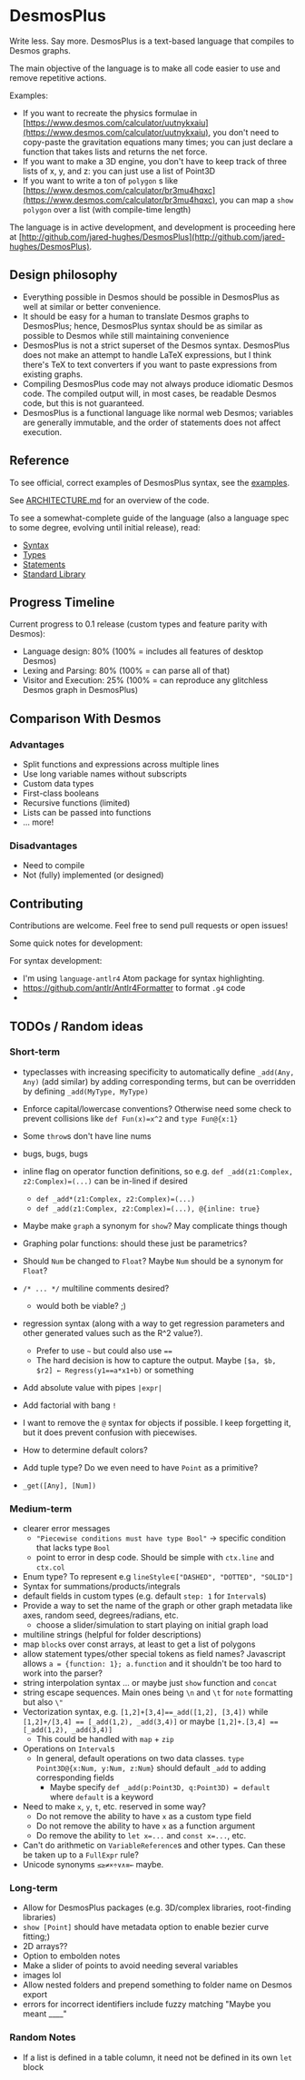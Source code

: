 # DesmosPlus

Write less. Say more. DesmosPlus is a text-based language that compiles to Desmos graphs.

The main objective of the language is to make all code easier to use and remove repetitive actions.

Examples:
- If you want to recreate the physics formulae in [https://www.desmos.com/calculator/uutnykxaiu](https://www.desmos.com/calculator/uutnykxaiu), you don't need to copy-paste the gravitation equations many times; you can just declare a function that takes lists and returns the net force.
- If you want to make a 3D engine, you don't have to keep track of three lists of x, y, and z: you can just use a list of Point3D
- If you want to write a ton of `polygon` s like [https://www.desmos.com/calculator/br3mu4hqxc](https://www.desmos.com/calculator/br3mu4hqxc), you can map a `show polygon` over a list (with compile-time length)

The language is in active development, and development is proceeding here at [http://github.com/jared-hughes/DesmosPlus](http://github.com/jared-hughes/DesmosPlus).

## Design philosophy

- Everything possible in Desmos should be possible in DesmosPlus as well at similar or better convenience.
- It should be easy for a human to translate Desmos graphs to DesmosPlus; hence, DesmosPlus syntax should be as similar as possible to Desmos while still maintaining convenience
- DesmosPlus is not a strict superset of the Desmos syntax. DesmosPlus does not make an attempt to handle LaTeX expressions, but I think there's TeX to text converters if you want to paste expressions from existing graphs.
- Compiling DesmosPlus code may not always produce idiomatic Desmos code. The compiled output will, in most cases, be readable Desmos code, but this is not guaranteed.
- DesmosPlus is a functional language like normal web Desmos; variables are generally immutable, and the order of statements does not affect execution.

## Reference

To see official, correct examples of DesmosPlus syntax, see the [examples](src/examples).

See [ARCHITECTURE.md](ARCHITECTURE.md) for an overview of the code.

To see a somewhat-complete guide of the language (also a language spec to some degree, evolving until initial release), read:

  - [Syntax](docs/syntax.md)
  - [Types](docs/types.md)
  - [Statements](docs/statements.md)
  - [Standard Library](docs/standard_library.md)

## Progress Timeline

Current progress to 0.1 release (custom types and feature parity with Desmos):

- Language design: 80% (100% = includes all features of desktop Desmos)
- Lexing and Parsing: 80% (100% = can parse all of that)
- Visitor and Execution: 25% (100% = can reproduce any glitchless Desmos graph in DesmosPlus)

## Comparison With Desmos

### Advantages

- Split functions and expressions across multiple lines
- Use long variable names without subscripts
- Custom data types
- First-class booleans
- Recursive functions (limited)
- Lists can be passed into functions
- ... more!

### Disadvantages

- Need to compile
- Not (fully) implemented (or designed)

## Contributing

Contributions are welcome. Feel free to send pull requests or open issues!

Some quick notes for development:

For syntax development:

- I'm using `language-antlr4` Atom package for syntax highlighting.
- https://github.com/antlr/Antlr4Formatter to format `.g4` code
-

## TODOs / Random ideas

### Short-term

- typeclasses with increasing specificity to automatically define `_add(Any, Any)` (add similar) by adding corresponding terms, but can be overridden by defining `_add(MyType, MyType)`
- Enforce capital/lowercase conventions? Otherwise need some check to prevent collisions like `def Fun(x)=x^2` and `type Fun@{x:1}`
- Some `throw`s don't have line nums
- bugs, bugs, bugs
- inline flag on operator function definitions, so e.g. `def _add(z1:Complex, z2:Complex)=(...)` can be in-lined if desired
  - `def _add*(z1:Complex, z2:Complex)=(...)`
  - `def _add(z1:Complex, z2:Complex)=(...), @{inline: true}`

- Maybe make `graph` a synonym for `show`? May complicate things though
- Graphing polar functions: should these just be parametrics?
- Should `Num` be changed to `Float`? Maybe `Num` should be a synonym for `Float`?
- `/* ... */` multiline comments desired?
  - would both be viable? ;)
- regression syntax (along with a way to get regression parameters and other generated values such as the R^2 value?).
  - Prefer to use `~` but could also use `==`
  - The hard decision is how to capture the output. Maybe `[$a, $b, $r2] ← Regress(y1==a*x1+b)` or something
- Add absolute value with pipes `|expr|`
- Add factorial with bang `!`
- I want to remove the `@` syntax for objects if possible. I keep forgetting it, but it does prevent confusion with piecewises.
- How to determine default colors?
- Add tuple type? Do we even need to have `Point` as a primitive?
- `_get([Any], [Num])`


### Medium-term

- clearer error messages
  - `"Piecewise conditions must have type Bool"` → specific condition that lacks type `Bool`
  - point to error in desp code. Should be simple with `ctx.line` and `ctx.col`
- Enum type? To represent e.g `lineStyle`∊`["DASHED", "DOTTED", "SOLID"]`
- Syntax for summations/products/integrals
- default fields in custom types (e.g. default `step: 1` for `Interval`s)
- Provide a way to set the name of the graph or other graph metadata like axes, random seed, degrees/radians, etc.
  - choose a slider/simulation to start playing on initial graph load
- multiline strings (helpful for folder descriptions)
- map `block`s over const arrays, at least to get a list of polygons
- allow statement types/other special tokens as field names? Javascript allows `a = {function: 1}; a.function` and it shouldn't be too hard to work into the parser?
- string interpolation syntax ... or maybe just `show` function and `concat`
- string escape sequences. Main ones being `\n` and `\t` for `note` formatting but also `\"`
- Vectorization syntax, e.g. `[1,2]+[3,4]==_add([1,2], [3,4])` while `[1,2]+/[3,4] == [_add(1,2), _add(3,4)]` or maybe `[1,2]+.[3,4] == [_add(1,2), _add(3,4)]`
  - This could be handled with `map` + `zip`
- Operations on `Interval`s
  - In general, default operations on two data classes. `type Point3D@{x:Num, y:Num, z:Num}` should default `_add` to adding corresponding fields
    - Maybe specify `def _add(p:Point3D, q:Point3D) = default` where `default` is a keyword
- Need to make `x`, `y`, `t`, etc. reserved in some way?
  - Do not remove the ability to have `x` as a custom type field
  - Do not remove the ability to have `x` as a function argument
  - Do remove the ability to `let x=...` and `const x=...`, etc.
- Can't do arithmetic on `VariableReference`s and other types. Can these be taken up to a `FullExpr` rule?
- Unicode synonyms `≤≥≠×÷∨∧≡←` maybe.

### Long-term

- Allow for DesmosPlus packages (e.g. 3D/complex libraries, root-finding libraries)
- `show [Point]` should have metadata option to enable bezier curve fitting;)
- 2D arrays??
- Option to embolden notes
- Make a slider of points to avoid needing several variables
- images lol
- Allow nested folders and prepend something to folder name on Desmos export
- errors for incorrect identifiers include fuzzy matching "Maybe you meant ____"

### Random Notes

- If a list is defined in a table column, it need not be defined in its own `let` block
